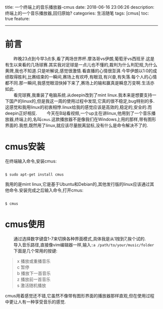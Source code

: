 title: 一个终端上的音乐播放器-cmus
date: 2018-06-16 23:06:26
description: 终端上的一个音乐播放器,回归原始?
categories: 生活随笔
tags: [cmus]
toc: true
feature:

---
# 前言 #
&ensp;&ensp;&ensp;&ensp;昨晚23点到今早3点多,看了两场世界杯.摩洛哥vs伊朗,葡萄牙vs西班牙.这是有生以来看的几场球赛.其实我对足球是一点儿也不懂的,裁判为什么判犯规,为什么黄牌,我也不知道.只是听解说,感觉很激情.看直播的心情很澎湃.今早伊朗以1:0的成绩取得胜利,比赛结束的一瞬间,赛场上有欢呼,有眼泪,有兴奋,有失落.每个人的心情都不同.那一瞬间,我感觉眼泪快掉下来了,赛场上的输和赢真是瞬息万变啊.生活亦如此.  
&ensp;&ensp;&ensp;&ensp;看完球赛,我重装了电脑系统.从deepin改到了mint linux.我本来是想要支持一下国产的linux的,但是我这一周的使用过程中发现,它真的很不稳定,bug特别的多.这感觉和我用linux的初衷相悖.linux给我的感觉应该是高效的,稳定的,安全的.而deepin正好相反.
&ensp;&ensp;&ensp;&ensp;今天在B站看视频,一个up主在讲linux,他用到了一个音乐播放器,终端上的,名叫`cmus`.这款播放器不是像我们在Windows上用的那样,带有图形界面的.我想,既然用了linux,就应该尽量脱离鼠标,没有什么是命令解决不了的.  
<!--more-->
# cmus安装 #
在终端输入命令,安装cmus:
<pre><code>
$ sudo apt-get install cmus
</code></pre>
我用的是mint linux,它是基于Ubuntu和Debian的,其他发行版的linux应该通过其他命令.安装完成之后输入命令,打开cmus:
<pre><code>
$ cmus
</code></pre>

# cmus使用 #
&ensp;&ensp;&ensp;&ensp;通过选择数字键盘1-7来切换各种界面模式,具体我是从1按到7,挨个试的.  
&ensp;&ensp;&ensp;&ensp;导入音乐路径,直接像vim编辑器一样,输入`:a /path/to/your/music/folder`  
&ensp;&ensp;&ensp;&ensp;下面是几个常用的按键:

>x 播放或重播音乐  
>c 暂停  
>b 播放下一首音乐  
>z 播放前一首音乐  
>s 激活随机播放

cmus用着感觉还不错,它虽然不像带有图形界面的播放器那样直观,但在使用过程中更让人有一种享受音乐的感觉.
